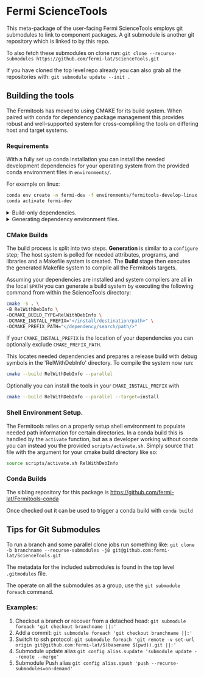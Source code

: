 # Fermi ScienceTools

This meta-package of the user-facing Fermi ScienceTools employs git submodules to link
to component packages. A git submodule is another git repository which is linked to by
this repo.

To also fetch these submodules on clone run:
`git clone --recurse-submodules https://github.com/fermi-lat/ScienceTools.git`

If you have cloned the top level repo already you can also grab all the repositories with:
`git submodule update --init .`

## Building the tools

The Fermitools has moved to using CMAKE for its build system. When paired with conda for
dependency package management this provides robust and well-supported system for
cross-compliling the tools on differing host and target systems.

### Requirements

With a fully set up conda installation you can install the needed development dependencies
for your operating system from the provided conda environment files in `environments/`.

For example on linux:

```bash
conda env create -n fermi-dev -f environments/fermitools-develop-linux.yml
conda activate fermi-dev
```

<details>
<summary> Build-only dependencies. </summary>
System specific environment files also exist for just building the tools, but neither
running nor testing them once built.

```bash
conda env create -n fermi-build -f environments/fermitools-build-linux-x86.yml
conda activate fermi-build
```
</details>

<details>
<summary> Generating dependency environment files. </summary>
A new environment file candidate can be created from the command line. I say candidate
because the YAML needs to me modified to actually be installable. You need to remove
the 'prefix:' seciton and probably add a '-fermi' to the channel list.

``` bash
conda env export -n fermi-build --from-history >  environments/fermitools-build.yml
```
</details>

### CMake Builds

The build process is split into two steps. **Generation** is similar to a `configure` step;
The host system is polled for needed attributes, programs, and libraries and a Makefile
system is created. The **Build** stage then executes the generated Makefile system to
compile all the Fermitools targets.

Assuming your dependencies are installed and system compilers are all in the local
`$PATH` you can generate a build system by executing the following command from within
the ScienceTools directory:

```bash
cmake -S . \
-B RelWithDebInfo \
-DCMAKE_BUILD_TYPE=RelWithDebInfo \
-DCMAKE_INSTALL_PREFIX="</install/destination/path>" \
-DCMAKE_PREFIX_PATH="</dependency/search/path/>"
```

If your `CMAKE_INSTALL_PREFIX` is the location of your dependencies you can optionally
exclude `CMAKE_PREFIX_PATH`.

This locates needed dependencies and prepares a release build with debug symbols
in the 'RelWithDebInfo' directory. To compile the system now run:

```bash
cmake --build RelWithDebInfo --parallel
```

Optionally you can install the tools in your `CMAKE_INSTALL_PREFIX` with

```bash
cmake --build RelWithDebInfo --parallel --target=install
```

### Shell Environment Setup.

The Fermitools relies on a properly setup shell environment to populate needed path
information for certain directories. In a conda build this is handled by the `activate`
function, but as a developer working without conda you can instead you the provided
`scripts/activate.sh`. Simply source that file with the argument for your cmake build
directory like so:

```bash
source scripts/activate.sh RelWithDebInfo
```

### Conda Builds

The sibling repository for this package is https://github.com/fermi-lat/Fermitools-conda

Once checked out it can be used to trigger a conda build with `conda build `

## Tips for Git Submodules

To run a branch and some parallel clone jobs run something like:
`git clone -b branchname --recurse-submodules -j8 git@github.com:fermi-lat/ScienceTools.git`

The metadata for the included submodules is found in the top level `.gitmodules` file.

The operate on all the submodules as a group, use the `git submodule foreach` command.

### Examples:

1.  Checkout a branch or recover from a detached head: `git submodule foreach 'git checkout branchname ||:'`
1.  Add a commit: `git submodule foreach 'git checkout branchname ||:'`
1.  Switch to ssh protocol: `git submodule foreach 'git remote -v set-url origin git@github.com:fermi-lat/$(basename $(pwd)).git ||:'`
1.  Submodule update alias `git config alias.supdate 'submodule update --remote --merge'`
1.  Submodule Push alias `git config alias.spush 'push --recurse-submodules=on-demand'`
